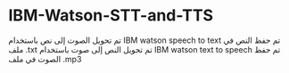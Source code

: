 # IBM-Watson-STT-and-TTS



تم تحويل الصوت إلى نص باستخدام IBM watson speech to text
تم حفظ النص في ملف .txt
تم تحويل النص إلى صوت باستخدام IBM watson text to speech
تم حفظ الصوت في ملف .mp3
